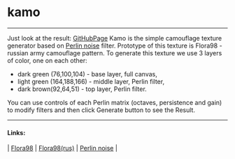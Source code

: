 # **kamo**

----
Just look at the result: [GitHubPage](https://kselnaag.github.io/kamo/ "kamo project demo")
Kamo is the simple camouflage texture generator based on [Perlin noise](https://en.wikipedia.org/wiki/Perlin_noise "Perlin noise wiki") filter. Prototype of this texture is Flora98 - russian army camouflage pattern. To generate this texture we use 3 layers of color, one on each other: 
-   dark green (76,100,104) - base layer, full canvas,
-   light green (164,188,166) - middle layer, Perlin filter, 
-   dark brown(92,64,51) - top layer, Perlin filter.

You can use controls of each Perlin matrix (octaves, persistence and gain) to modify filters and then click Generate button to see the Result.

----
#### **Links**: 
| [Flora98](https://www.camopedia.org/index.php/Russia "about Flora in english") | [Flora98(rus)](https://ru.wikipedia.org/wiki/Флора_(камуфляж) "about Flora in russian") | [Perlin noise](https://en.wikipedia.org/wiki/Perlin_noise "Perlin noise wiki") | 

